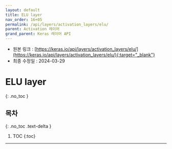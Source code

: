 ```yaml
---
layout: default
title: ELU layer
nav_order: 16+05
permalink: /api/layers/activation_layers/elu/
parent: Activation 레이어
grand_parent: Keras 레이어 API
---
```


* 원본 링크 : [https://keras.io/api/layers/activation_layers/elu/](https://keras.io/api/layers/activation_layers/elu/){:target="_blank"}
* 최종 수정일 : 2024-03-29

# ELU layer
{: .no_toc }

## 목차
{: .no_toc .text-delta }

1. TOC
{:toc}

---
